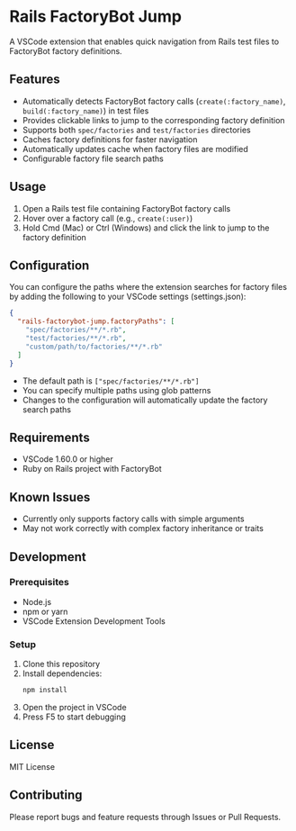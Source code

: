 # Rails FactoryBot Jump

A VSCode extension that enables quick navigation from Rails test files to FactoryBot factory definitions.

## Features

- Automatically detects FactoryBot factory calls (`create(:factory_name)`, `build(:factory_name)`) in test files
- Provides clickable links to jump to the corresponding factory definition
- Supports both `spec/factories` and `test/factories` directories
- Caches factory definitions for faster navigation
- Automatically updates cache when factory files are modified
- Configurable factory file search paths

## Usage

1. Open a Rails test file containing FactoryBot factory calls
2. Hover over a factory call (e.g., `create(:user)`)
3. Hold Cmd (Mac) or Ctrl (Windows) and click the link to jump to the factory definition

## Configuration

You can configure the paths where the extension searches for factory files by adding the following to your VSCode settings (settings.json):

```json
{
  "rails-factorybot-jump.factoryPaths": [
    "spec/factories/**/*.rb",
    "test/factories/**/*.rb",
    "custom/path/to/factories/**/*.rb"
  ]
}
```

- The default path is `["spec/factories/**/*.rb"]`
- You can specify multiple paths using glob patterns
- Changes to the configuration will automatically update the factory search paths

## Requirements

- VSCode 1.60.0 or higher
- Ruby on Rails project with FactoryBot

## Known Issues

- Currently only supports factory calls with simple arguments
- May not work correctly with complex factory inheritance or traits

## Development

### Prerequisites

- Node.js
- npm or yarn
- VSCode Extension Development Tools

### Setup

1. Clone this repository
2. Install dependencies:
   ```bash
   npm install
   ```
3. Open the project in VSCode
4. Press F5 to start debugging

## License

MIT License

## Contributing

Please report bugs and feature requests through Issues or Pull Requests.
